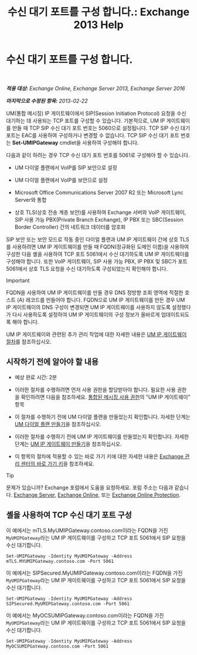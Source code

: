 ﻿---
title: '수신 대기 포트를 구성 합니다.: Exchange 2013 Help'
TOCTitle: 수신 대기 포트를 구성 합니다.
ms:assetid: 200ecbd8-18c3-4594-9cc8-924b3ab4eca1
ms:mtpsurl: https://technet.microsoft.com/ko-kr/library/Ee633457(v=EXCHG.150)
ms:contentKeyID: 50555957
ms.date: 05/22/2018
mtps_version: v=EXCHG.150
ms.translationtype: MT
---

# 수신 대기 포트를 구성 합니다.

 

_**적용 대상:** Exchange Online, Exchange Server 2013, Exchange Server 2016_

_**마지막으로 수정된 항목:** 2013-02-22_

UM(통합 메시징) IP 게이트웨이에서 SIP(Session Initiation Protocol) 요청을 수신 대기하는 데 사용되는 TCP 포트를 구성할 수 있습니다. 기본적으로, UM IP 게이트웨이를 만들 때 TCP SIP 수신 대기 포트 번호는 5060으로 설정됩니다. TCP SIP 수신 대기 포트는 EAC를 사용하여 구성하거나 변경할 수 없습니다. TCP SIP 수신 대기 포트 번호는 **Set-UMIPGateway** cmdlet을 사용하여 구성해야 합니다.

다음과 같이 하려는 경우 TCP 수신 대기 포트 번호를 5061로 구성해야 할 수 있습니다.

  - UM 다이얼 플랜에서 VoIP를 SIP 보안으로 설정

  - UM 다이얼 플랜에서 VoIP를 보안으로 설정

  - Microsoft Office Communications Server 2007 R2 또는 Microsoft Lync Server와 통합

  - 상호 TLS(상호 전송 계층 보안)를 사용하여 Exchange 서버와 VoIP 게이트웨이, SIP 사용 가능 PBX(Private Branch Exchange), IP PBX 또는 SBC(Session Border Controller) 간의 네트워크 데이터를 암호화

SIP 보안 또는 보안 모드로 작동 중인 다이얼 플랜과 UM IP 게이트웨이 간에 상호 TLS를 사용하려면 UM IP 게이트웨이를 만들 때 FQDN(정규화된 도메인 이름)을 사용하여 구성한 다음 셸을 사용하여 TCP 포트 5061에서 수신 대기하도록 UM IP 게이트웨이를 구성해야 합니다. 또한 VoIP 게이트웨이, SIP 사용 가능 PBX, IP PBX 및 SBC가 포트 5061에서 상호 TLS 요청을 수신 대기하도록 구성되었는지 확인해야 합니다.


> [!IMPORTANT]
> FQDN을 사용하여 UM IP 게이트웨이를 만들 경우 DNS 정방향 조회 영역에 적절한 호스트 (A) 레코드를 만들어야 합니다. FQDN으로 UM IP 게이트웨이를 만든 경우 UM IP 게이트웨이의 DNS 구성이 변경되면 UM IP 게이트웨이를 사용하지 않도록 설정했다가 다시 사용하도록 설정하여 UM IP 게이트웨이의 구성 정보가 올바르게 업데이트되도록 해야 합니다.



UM IP 게이트웨이와 관련된 추가 관리 작업에 대한 자세한 내용은 [UM IP 게이트웨이 절차](um-ip-gateway-procedures-exchange-2013-help.md)를 참조하십시오.

## 시작하기 전에 알아야 할 내용

  - 예상 완료 시간: 2분

  - 이러한 절차를 수행하려면 먼저 사용 권한을 할당받아야 합니다. 필요한 사용 권한을 확인하려면 다음을 참조하세요. [통합된 메시징 사용 권한](unified-messaging-permissions-exchange-2013-help.md)의 "UM IP 게이트웨이" 항목

  - 이 절차를 수행하기 전에 UM 다이얼 플랜을 만들었는지 확인합니다. 자세한 단계는 [UM 다이얼 플랜 만들기](create-a-um-dial-plan-exchange-2013-help.md)을 참조하십시오.

  - 이러한 절차를 수행하기 전에 UM IP 게이트웨이를 만들었는지 확인합니다. 자세한 단계는 [UM IP 게이트웨이 만들기](create-a-um-ip-gateway-exchange-2013-help.md)을 참조하십시오.

  - 이 항목의 절차에 적용할 수 있는 바로 가기 키에 대한 자세한 내용은 [Exchange 관리 센터의 바로 가기 키](keyboard-shortcuts-in-the-exchange-admin-center-exchange-online-protection-help.md)을 참조하세요.


> [!TIP]
> 문제가 있습니까? Exchange 포럼에서 도움을 요청하세요. 포럼 주소는 다음과 같습니다. <A href="https://go.microsoft.com/fwlink/p/?linkid=60612">Exchange Server</A>, <A href="https://go.microsoft.com/fwlink/p/?linkid=267542">Exchange Online</A>, 또는 <A href="https://go.microsoft.com/fwlink/p/?linkid=285351">Exchange Online Protection</A>.



## 셸을 사용하여 TCP 수신 대기 포트 구성

이 예에서는 mTLS.MyUMIPGateway.contoso.com이라는 FQDN을 가진 `MyUMIPGateway`라는 UM IP 게이트웨이를 구성하고 TCP 포트 5061에서 SIP 요청을 수신 대기합니다.

    Set-UMIPGateway -Identity MyUMIPGateway -Address mTLS.MYUMIPGateway.contoso.com -Port 5061

이 예에서는 SIPSecured.MyUMIPGateway.contoso.com이라는 FQDN을 가진 `MyUMIPGateway`라는 UM IP 게이트웨이를 구성하고 TCP 포트 5061에서 SIP 요청을 수신 대기합니다.

    Set-UMIPGateway -Identity MyUMIPGateway -Address SIPSecured.MyUMIPGateway.contoso.com -Port 5061

이 예에서는 MyOCSUMIPGateway.contoso.com이라는 FQDN을 가진 `MyUMIPGateway`라는 UM IP 게이트웨이를 구성하고 TCP 포트 5061에서 SIP 요청을 수신 대기합니다.

    Set-UMIPGateway -Identity MyUMIPGateway -Address MyOCSUMIPGateway.contoso.com -Port 5061

